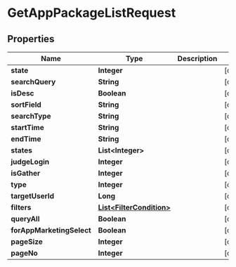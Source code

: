 

# GetAppPackageListRequest


## Properties

Name | Type | Description | Notes
------------ | ------------- | ------------- | -------------
**state** | **Integer** |  |  [optional]
**searchQuery** | **String** |  |  [optional]
**isDesc** | **Boolean** |  |  [optional]
**sortField** | **String** |  |  [optional]
**searchType** | **String** |  |  [optional]
**startTime** | **String** |  |  [optional]
**endTime** | **String** |  |  [optional]
**states** | **List&lt;Integer&gt;** |  |  [optional]
**judgeLogin** | **Integer** |  |  [optional]
**isGather** | **Integer** |  |  [optional]
**type** | **Integer** |  |  [optional]
**targetUserId** | **Long** |  |  [optional]
**filters** | [**List&lt;FilterCondition&gt;**](FilterCondition.md) |  |  [optional]
**queryAll** | **Boolean** |  |  [optional]
**forAppMarketingSelect** | **Boolean** |  |  [optional]
**pageSize** | **Integer** |  |  [optional]
**pageNo** | **Integer** |  |  [optional]



